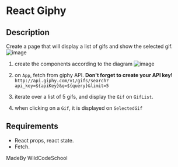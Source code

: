 # React Giphy

## Description
Create a page that will display a list of gifs and show the selected gif.
![image](https://user-images.githubusercontent.com/10998585/138947897-a2a0f9f8-14d6-4b76-9b47-7beb01ba70aa.png)

1. create the components according to the diagram
![image](https://user-images.githubusercontent.com/10998585/138947966-49410036-24c4-4e4b-9141-1fb18c40dda3.png)

2. on `App`, fetch from giphy API. **Don't forget to create your API key!**
```http://api.giphy.com/v1/gifs/search?api_key=${apiKey}&q=${query}&limit=5```

3. iterate over a list of 5 gifs, and display the `Gif` on `GifList`.

4. when clicking on a `Gif`, it is displayed on `SelectedGif`

## Requirements
- React props, react state.
- Fetch.

MadeBy WildCodeSchool
